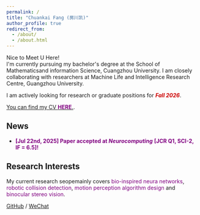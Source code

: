 ```yaml
---
permalink: /
title: "Chuankai Fang (房川凯)"
author_profile: true
redirect_from: 
  - /about/
  - /about.html
---
```



Nice to Meet U Here!  
I'm currently pursuing my bachelor's degree at the School of Mathematicsand information Science, Cuangzhou University. 
I am closely collaborating with researchers at Machine Life and Intelligence Research Centre, Guangzhou University.


I am actively looking for research or graduate positions for ***<font color = '#CC0000'>Fall 2026</font>***.  

[You can find my CV **<font color = '#800080'>HERE</font>**.](../assets/CV.pdf).


## News

* **<font color = '#800080'>[Jul 22nd, 2025] Paper accepted at </font>** ***<font color = '#800080'>Neurocomputing</font>*** **<font color = '#800080'>[JCR Q1, SCI-2, IF = 6.5]!</font>**



## Research Interests

My current research seopemainly covers <font color = '#800080'>bio-inspired neura networks</font>, <font color = '#800080'>robotic collision detection</font>, <font color = '#800080'>motion perception algorithm design</font> and <font color = '#800080'>binocular stereo vision</font>.






[GitHub](https://github.com/TOTOT123456) / [WeChat](../images/ckf.png) 
